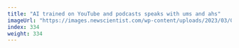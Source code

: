 ```yaml
---
title: "AI trained on YouTube and podcasts speaks with ums and ahs"
imageUrl: "https://images.newscientist.com/wp-content/uploads/2023/03/06143328/SEI_144483909.jpg?width=600"
index: 334
weight: 334
---
```

